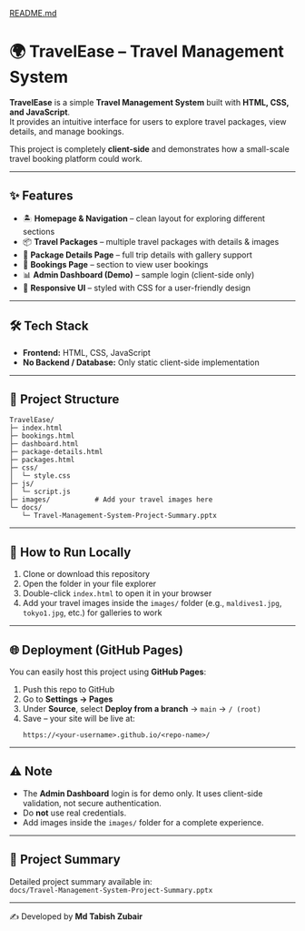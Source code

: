 [README.md](https://github.com/user-attachments/files/21822680/README.md)
# 🌍 TravelEase – Travel Management System

**TravelEase** is a simple **Travel Management System** built with **HTML, CSS, and JavaScript**.  
It provides an intuitive interface for users to explore travel packages, view details, and manage bookings.  

This project is completely **client-side** and demonstrates how a small-scale travel booking platform could work.

---

## ✨ Features

- 🏝️ **Homepage & Navigation** – clean layout for exploring different sections  
- 📦 **Travel Packages** – multiple travel packages with details & images  
- 📑 **Package Details Page** – full trip details with gallery support  
- 📅 **Bookings Page** – section to view user bookings  
- 📊 **Admin Dashboard (Demo)** – sample login (client-side only)  
- 🎨 **Responsive UI** – styled with CSS for a user-friendly design  

---

## 🛠️ Tech Stack

- **Frontend:** HTML, CSS, JavaScript  
- **No Backend / Database:** Only static client-side implementation  

---

## 📂 Project Structure

```
TravelEase/
├─ index.html
├─ bookings.html
├─ dashboard.html
├─ package-details.html
├─ packages.html
├─ css/
│  └─ style.css
├─ js/
│  └─ script.js
├─ images/           # Add your travel images here
└─ docs/
   └─ Travel-Management-System-Project-Summary.pptx
```

---

## 🚀 How to Run Locally

1. Clone or download this repository  
2. Open the folder in your file explorer  
3. Double-click `index.html` to open it in your browser  
4. Add your travel images inside the `images/` folder (e.g., `maldives1.jpg`, `tokyo1.jpg`, etc.) for galleries to work  

---

## 🌐 Deployment (GitHub Pages)

You can easily host this project using **GitHub Pages**:  

1. Push this repo to GitHub  
2. Go to **Settings → Pages**  
3. Under **Source**, select **Deploy from a branch** → `main` → `/ (root)`  
4. Save – your site will be live at:  
   ```
   https://<your-username>.github.io/<repo-name>/
   ```

---

## ⚠️ Note

- The **Admin Dashboard** login is for demo only. It uses client-side validation, not secure authentication.  
- Do **not** use real credentials.  
- Add images inside the `images/` folder for a complete experience.  

---

## 📌 Project Summary

Detailed project summary available in:  
`docs/Travel-Management-System-Project-Summary.pptx`

---

✍️ Developed by **Md Tabish Zubair**
